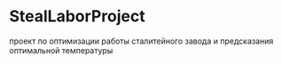 # StealLaborProject
проект по оптимизации работы сталитейного завода и предсказания оптимальной температуры
